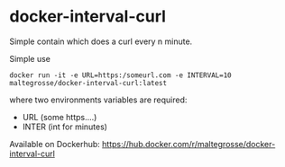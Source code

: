# docker-interval-curl
Simple contain which does a curl every n minute.

Simple use
```
docker run -it -e URL=https:/someurl.com -e INTERVAL=10 maltegrosse/docker-interval-curl:latest
```
where two environments variables are required:
- URL (some https....)
- INTER (int for minutes)

Available on Dockerhub: https://hub.docker.com/r/maltegrosse/docker-interval-curl
